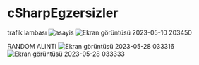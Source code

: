 # cSharpEgzersizler
trafik lambası
![asayis](https://user-images.githubusercontent.com/113732977/236689654-d9d579e1-59de-4f0e-beef-8b3a36913160.png)
![Ekran görüntüsü 2023-05-10 203450](https://github.com/selinpir/cSharpEgzersizler/assets/113732977/ad415126-a329-47c2-b755-64d49a9f6f59)

RANDOM ALINTI
![Ekran görüntüsü 2023-05-28 033316](https://github.com/selinpir/cSharpEgzersizler/assets/113732977/9257fc5b-2349-4614-93ab-062c5ca4d00a)
![Ekran görüntüsü 2023-05-28 033333](https://github.com/selinpir/cSharpEgzersizler/assets/113732977/ae5509ef-0d3e-4e3f-8bd7-3970ca1a85b3)
